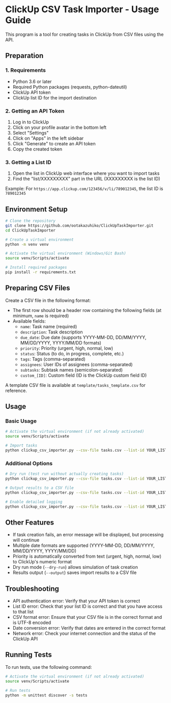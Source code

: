 # ClickUp CSV Task Importer - Usage Guide

This program is a tool for creating tasks in ClickUp from CSV files using the API.

## Preparation

### 1. Requirements

- Python 3.6 or later
- Required Python packages (requests, python-dateutil)
- ClickUp API token
- ClickUp list ID for the import destination

### 2. Getting an API Token

1. Log in to ClickUp
2. Click on your profile avatar in the bottom left
3. Select "Settings"
4. Click on "Apps" in the left sidebar
5. Click "Generate" to create an API token
6. Copy the created token

### 3. Getting a List ID

1. Open the list in ClickUp web interface where you want to import tasks
2. Find the "list/XXXXXXXXX" part in the URL (XXXXXXXXX is the list ID)

Example: For `https://app.clickup.com/123456/v/li/789012345`, the list ID is `789012345`

## Environment Setup

```bash
# Clone the repository
git clone https://github.com/ootakazuhiko/ClickUpTaskImporter.git
cd ClickUpTaskImporter

# Create a virtual environment
python -m venv venv

# Activate the virtual environment (Windows/Git Bash)
source venv/Scripts/activate

# Install required packages
pip install -r requirements.txt
```

## Preparing CSV Files

Create a CSV file in the following format:

- The first row should be a header row containing the following fields (at minimum, `name` is required)
- Available fields:
  - `name`: Task name (required)
  - `description`: Task description
  - `due_date`: Due date (supports YYYY-MM-DD, DD/MM/YYYY, MM/DD/YYYY, YYYY/MM/DD formats)
  - `priority`: Priority (urgent, high, normal, low)
  - `status`: Status (to do, in progress, complete, etc.)
  - `tags`: Tags (comma-separated)
  - `assignees`: User IDs of assignees (comma-separated)
  - `subtasks`: Subtask names (semicolon-separated)
  - `custom_[ID]`: Custom field (ID is the ClickUp custom field ID)

A template CSV file is available at `template/tasks_template.csv` for reference.

## Usage

### Basic Usage

```bash
# Activate the virtual environment (if not already activated)
source venv/Scripts/activate

# Import tasks
python clickup_csv_importer.py --csv-file tasks.csv --list-id YOUR_LIST_ID --api-token YOUR_API_TOKEN
```

### Additional Options

```bash
# Dry run (test run without actually creating tasks)
python clickup_csv_importer.py --csv-file tasks.csv --list-id YOUR_LIST_ID --api-token YOUR_API_TOKEN --dry-run

# Output results to a CSV file
python clickup_csv_importer.py --csv-file tasks.csv --list-id YOUR_LIST_ID --api-token YOUR_API_TOKEN --output results.csv

# Enable detailed logging
python clickup_csv_importer.py --csv-file tasks.csv --list-id YOUR_LIST_ID --api-token YOUR_API_TOKEN --verbose
```

## Other Features

- If task creation fails, an error message will be displayed, but processing will continue
- Multiple date formats are supported (YYYY-MM-DD, DD/MM/YYYY, MM/DD/YYYY, YYYY/MM/DD)
- Priority is automatically converted from text (urgent, high, normal, low) to ClickUp's numeric format
- Dry run mode (`--dry-run`) allows simulation of task creation
- Results output (`--output`) saves import results to a CSV file

## Troubleshooting

- API authentication error: Verify that your API token is correct
- List ID error: Check that your list ID is correct and that you have access to that list
- CSV format error: Ensure that your CSV file is in the correct format and is UTF-8 encoded
- Date conversion error: Verify that dates are entered in the correct format
- Network error: Check your internet connection and the status of the ClickUp API

## Running Tests

To run tests, use the following command:

```bash
# Activate the virtual environment (if not already activated)
source venv/Scripts/activate

# Run tests
python -m unittest discover -s tests
```